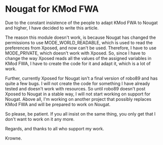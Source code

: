 # Nougat for KMod FWA

Due to the constant insistence of the people to adapt KMod FWA to Nougat and higher, I have decided to write this article.

The reason this module doesn't work, is because Nougat has changed the permissions to use MODE_WORLD_READABLE, which is used to read the preferences from Xposed, and now can't be used. Therefore, I have to use MODE_PRIVATE, which doesn't work with Xposed. 
So, since I have to change the way Xposed reads all the values of the assigned variables in KMod FWA, I have to create the code for it and adapt it, which is a lot of work.

Further, currently Xposed for Nougat isn't a final version of robo89 and has quite a few bugs. I will not create the code for something I have already tested and doesn't work with resources. 
So until robo89 doesn't post Xposed to Nougat in a stable way, I will not start working on support for Nougat. Above all, I'm working on another project that possibly replaces KMod FWA and will be prepared to work on Nougat.

So please, be patient. If you all insist on the same thing, you only get that I don't want to work on it any more.

Regards, and thanks to all who support my work.

Krowne.
